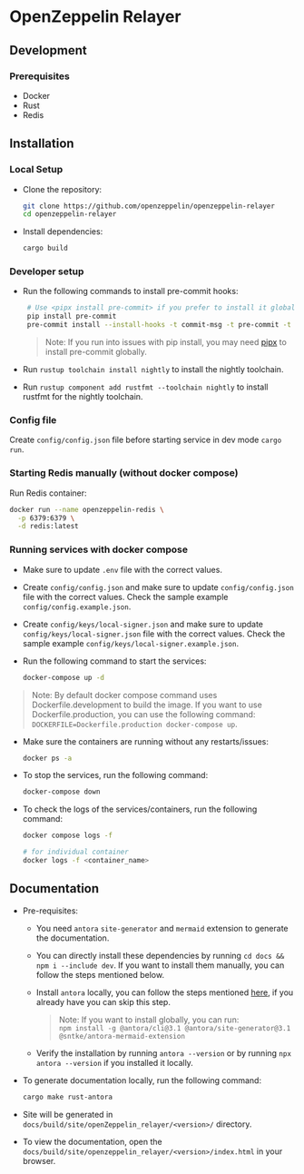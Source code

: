 # OpenZeppelin Relayer

## Development

### Prerequisites

- Docker
- Rust
- Redis

## Installation

### Local Setup

- Clone the repository:

  ```sh
  git clone https://github.com/openzeppelin/openzeppelin-relayer
  cd openzeppelin-relayer
  ```

- Install dependencies:

  ```sh
  cargo build
  ```

### Developer setup

- Run the following commands to install pre-commit hooks:

  ```bash
   # Use <pipx install pre-commit> if you prefer to install it globally.
   pip install pre-commit
   pre-commit install --install-hooks -t commit-msg -t pre-commit -t pre-push
  ```

  > Note: If you run into issues with pip install, you may need [pipx](https://pipx.pypa.io/stable/installation/) to install pre-commit globally.

- Run `rustup toolchain install nightly` to install the nightly toolchain.
- Run `rustup component add rustfmt --toolchain nightly` to install rustfmt for the nightly toolchain.

### Config file

Create `config/config.json` file before starting service in dev mode `cargo run`.

### Starting Redis manually (without docker compose)

Run Redis container:

  ```sh
  docker run --name openzeppelin-redis \
    -p 6379:6379 \
    -d redis:latest
  ```

### Running services with docker compose

- Make sure to update `.env` file with the correct values.

- Create `config/config.json` and make sure to update `config/config.json` file with the correct values. Check the sample example `config/config.example.json`.

- Create `config/keys/local-signer.json` and make sure to update `config/keys/local-signer.json` file with the correct values. Check the sample example `config/keys/local-signer.example.json`.

- Run the following command to start the services:

  ```sh
  docker-compose up -d
  ```

 > Note: By default docker compose command uses Dockerfile.development to build the image. If you want to use Dockerfile.production, you can use the following command: `DOCKERFILE=Dockerfile.production docker-compose up`.

- Make sure the containers are running without any restarts/issues:

  ```sh
  docker ps -a
  ```

- To stop the services, run the following command:

  ```sh
  docker-compose down
  ```

- To check the logs of the services/containers, run the following command:

  ```sh
  docker compose logs -f
  ```

  ```sh
  # for individual container
  docker logs -f <container_name>
  ```

## Documentation

- Pre-requisites:

  - You need `antora` `site-generator` and `mermaid` extension to generate the documentation.

  - You can directly install these dependencies by running `cd docs && npm i --include dev`. If you want to install them manually, you can follow the steps mentioned below.
  - Install `antora` locally, you can follow the steps mentioned [here](https://docs.antora.org/antora/latest/install/install-antora/#install-dir), if you already have you can skip this step.
    > Note: If you want to install globally, you can run: <br/> `npm install -g @antora/cli@3.1 @antora/site-generator@3.1 @sntke/antora-mermaid-extension`
  - Verify the installation by running `antora --version` or by running `npx antora --version` if you installed it locally.

- To generate documentation locally, run the following command:

  ```sh
  cargo make rust-antora
  ```

- Site will be generated in `docs/build/site/openZeppelin_relayer/<version>/` directory.

- To view the documentation, open the `docs/build/site/openzeppelin_relayer/<version>/index.html` in your browser.
